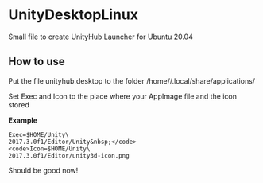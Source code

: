 # UnityDesktopLinux

Small file to create UnityHub Launcher for Ubuntu 20.04

<h2>How to use</h2>

<p>Put the file unityhub.desktop to the folder /home/<your-usename>/.local/share/applications/</p>

<p>Set Exec and Icon to the place where your AppImage file and the icon stored</p>

<strong>Example&nbsp;</strong>

<code>Exec=$HOME/Unity\ 2017.3.0f1/Editor/Unity&nbsp;</code>
<code>Icon=$HOME/Unity\ 2017.3.0f1/Editor/unity3d-icon.png&nbsp;</code>
<p>Should be good now!</p>


